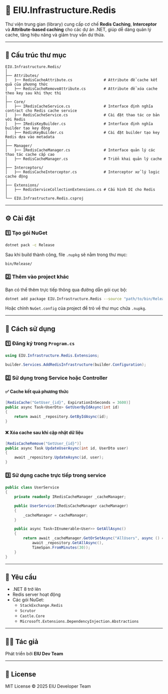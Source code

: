 # 🧠 EIU.Infrastructure.Redis

Thư viện trung gian (library) cung cấp cơ chế **Redis Caching**, **Interceptor** và **Attribute-based caching** cho các dự án .NET, giúp dễ dàng quản lý cache, tăng hiệu năng và giảm truy vấn dư thừa.

---

## 📂 Cấu trúc thư mục

```
EIU.Infrastructure.Redis/
│
├── Attributes/
│   ├── RedisCacheAttribute.cs              # Attribute để cache kết quả của phương thức
│   ├── RedisCacheRemoveAttribute.cs        # Attribute để xóa cache theo key sau khi thực thi
│
├── Core/
│   ├── IRedisCacheService.cs               # Interface định nghĩa contract cho Redis cache service
│   ├── RedisCacheService.cs                # Cài đặt thao tác cơ bản với Redis
│   ├── IRedisKeyBuilder.cs                 # Interface định nghĩa builder tạo key động
│   ├── RedisKeyBuilder.cs                  # Cài đặt builder tạo key Redis dựa vào metadata
│
├── Manager/
│   ├── IRedisCacheManager.cs               # Interface quản lý các thao tác cache cấp cao
│   ├── RedisCacheManager.cs                # Triển khai quản lý cache
│
├── Interceptors/
│   ├── RedisCacheInterceptor.cs            # Interceptor xử lý logic cache động
│
├── Extensions/
│   ├── RedisServiceCollectionExtensions.cs # Cấu hình DI cho Redis
│
└── EIU.Infrastructure.Redis.csproj
```

---

## ⚙️ Cài đặt

### 1️⃣ Tạo gói NuGet
```bash
dotnet pack -c Release
```

Sau khi build thành công, file `.nupkg` sẽ nằm trong thư mục:
```
bin/Release/
```

### 2️⃣ Thêm vào project khác
Bạn có thể thêm trực tiếp thông qua đường dẫn gói cục bộ:

```bash
dotnet add package EIU.Infrastructure.Redis --source "path/to/bin/Release"
```

Hoặc chỉnh `NuGet.config` của project để trỏ về thư mục chứa `.nupkg`.

---

## 🚀 Cách sử dụng

### 1️⃣ Đăng ký trong `Program.cs`

```csharp
using EIU.Infrastructure.Redis.Extensions;

builder.Services.AddRedisInfrastructure(builder.Configuration);
```

### 2️⃣ Sử dụng trong Service hoặc Controller

#### ✅ Cache kết quả phương thức
```csharp
[RedisCache("GetUser_{id}", ExpirationInSeconds = 3600)]
public async Task<UserDto> GetUserByIdAsync(int id)
{
    return await _repository.GetByIdAsync(id);
}
```

#### ❌ Xóa cache sau khi cập nhật dữ liệu
```csharp
[RedisCacheRemove("GetUser_{id}")]
public async Task UpdateUserAsync(int id, UserDto user)
{
    await _repository.UpdateAsync(id, user);
}
```

### 3️⃣ Sử dụng cache trực tiếp trong service

```csharp
public class UserService
{
    private readonly IRedisCacheManager _cacheManager;

    public UserService(IRedisCacheManager cacheManager)
    {
        _cacheManager = cacheManager;
    }

    public async Task<IEnumerable<User>> GetAllAsync()
    {
        return await _cacheManager.GetOrSetAsync("AllUsers", async () =>
            await _repository.GetAllAsync(),
            TimeSpan.FromMinutes(30));
    }
}
```

---

## 🧩 Yêu cầu

- .NET 8 trở lên
- Redis server hoạt động
- Các gói NuGet:
  - `StackExchange.Redis`
  - `Scrutor`
  - `Castle.Core`
  - `Microsoft.Extensions.DependencyInjection.Abstractions`

---

## 👨‍💻 Tác giả
Phát triển bởi **EIU Dev Team**

---

## 🧩 License

MIT License © 2025 EIU Developer Team


